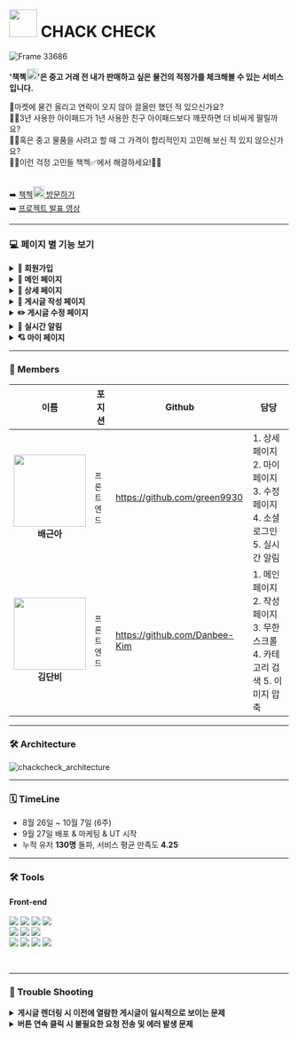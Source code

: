 # <img width="50" src="https://user-images.githubusercontent.com/107227445/193999245-4344f8b9-1da4-4e1b-830e-e916fde4e39c.svg"> CHACK CHECK


![Frame 33686](https://user-images.githubusercontent.com/107227445/193818873-d2192561-f749-4ec5-a904-e58777c768f2.png)

**'책첵<img width="20" src="https://user-images.githubusercontent.com/107227445/193999245-4344f8b9-1da4-4e1b-830e-e916fde4e39c.svg">'은 중고 거래 전 내가 판매하고 싶은 물건의 적정가를 체크해볼 수 있는 서비스입니다.**

🥕마켓에 물건 올리고 연락이 오지 않아 끌올만 했던 적 있으신가요? <br/>
🙋‍♂️3년 사용한 아이패드가 1년 사용한 친구 아이패드보다 깨끗하면 더 비싸게 팔릴까요?<br/>
🙋‍♀️혹은 중고 물품을 사려고 할 때 그 가격이 합리적인지 고민해 보신 적 있지 않으신가요?<br/>
🙆‍♂️이런 걱정 고민들 책첵✅에서 해결하세요!🙆‍♂️<br/>
<br/>
<br/>
➡️ [책첵<img width="20" src="https://user-images.githubusercontent.com/107227445/193999245-4344f8b9-1da4-4e1b-830e-e916fde4e39c.svg"> 방문하기](https://www.chackcheck99.com/)
<br/>
➡️ [프로젝트 발표 영상](https://www.youtube.com/watch?v=D5EVLVwpUpQ)
<hr/>

###  💻 페이지 별 기능 보기 

<details>
<summary><b>🔑 회원가입</b></summary>
  
  - 구글, 네이버, 카카오를 통한 소셜 로그인
<img width="323" alt="스크린샷 2022-10-05 오전 12 01 51" src="https://user-images.githubusercontent.com/107227445/193854959-47f3bf92-11aa-4de2-a2c7-dc1e6b397555.png">
</details>

<details>
<summary><b>🎈 메인 페이지</b></summary>
  
- 책첵 내 가장 🎉핫한 게시글을 상단에서 확인할 수 있어요!
- 원하는 상품의 🗂카테고리별 책정가 문의를 진행 중, 진행 완료로 구분해서 찾아볼 수 있어요.  
  
![mainpage2](https://user-images.githubusercontent.com/107227445/194006660-f05c5e43-e8a5-4dec-a34a-1b4a84c7fa41.jpeg)

</details>

<details>
<summary><b>📒 상세 페이지</b></summary>

- 본인이 생각하는 적정가를 올리고 🗣️의견도 나눌 수 있어요.
- 상품 사진을 클릭해서 더 🔍크~~~~게 볼 수 있어요.
- 적정가를 채택✅할 수 있어요!
  
![detailpage2](https://user-images.githubusercontent.com/107227445/194010908-884e8004-2ad8-49d2-bb2f-c4201750cc2d.jpeg)
![detailpage1](https://user-images.githubusercontent.com/107227445/194009631-f669f8e7-6f64-4487-ab0e-9eaac87e0ea3.jpeg)

</details>

<details>
<summary><b>📝 게시글 작성 페이지</b></summary>
  
- 🥕마켓에 물건 올리기 전 책정가 문의를 작성 할 수 있어요! 
  
![formpage](https://user-images.githubusercontent.com/107227445/194005683-6aae7f5d-192b-4157-b84f-f5aff71f85a5.jpeg)
  
</details>


  
<details>
<summary><b> ✏️ 게시글 수정 페이지</b></summary>
  
-  내가 작성한 게시글을 수정 할 수 있어요! 
  
![editpage](https://user-images.githubusercontent.com/107227445/194011802-313a4d35-6521-47a0-bf2c-4671c8c5635b.jpeg)
  
</details>

<details> 
<summary><b>🔔 실시간 알림</b></summary>
  
- 작성한 글에 댓글이 달리면 접속해 있을 때도, 접속하지 않았을 때도 실시간으로 확인할 수 있어요.
  
![alarm](https://user-images.githubusercontent.com/107227445/194009505-e25ae1ae-292b-4670-84be-778d6db4b02d.jpeg)

</details>

<details>
<summary><b>💘 마이 페이지</b></summary>

- 본인의 📈포인트 현황을 확인할 수 있어요.
- 내가 쓴 🗒게시물을 볼 수 있어요.
- 💌이메일 수신 동의 여부를 변경할 수 있어요.
  
![mypage](https://user-images.githubusercontent.com/107227445/194009458-cb5a23d1-a3ff-4dd4-a076-9fce83e97e77.jpeg)

</details>



<hr/>

### 🥇 Members

| 이름       | 포지션       | Github        | 담당                             |
| ---------- | ---------------- | -------------------------------- |  --------------------------------- |
| <img width="130" src ="https://user-images.githubusercontent.com/107227445/194048345-0becf4ad-13cd-4353-ad1e-af426f3b87a0.png"><br/>**<div align=center>배근아</div>** | `프론트엔드` | https://github.com/green9930 | 1. 상세 페이지 2. 마이 페이지 3. 수정 페이지 <br/> 4. 소셜 로그인 5. 실시간 알림 
|  <img width="130" src ="https://user-images.githubusercontent.com/107227445/194043256-40e67663-c6c6-400d-b3ad-0c2f01424743.png"><br/>**<div align=center>김단비</div>** | `프론트엔드` | https://github.com/Danbee-Kim| 1. 메인 페이지 2. 작성 페이지  3. 무한 스크롤 <br/> 4. 카테고리 검색 5. 이미지 압축
 
<hr/>

### 🛠 Architecture
![chackcheck_architecture](https://user-images.githubusercontent.com/107227445/193808705-4a69dcd0-4f1d-4921-9ee0-c5031f7b01af.png)

<hr/>



###  🗓 TimeLine

- 8월 26일 ~ 10월 7일 (6주)
- 9월 27일 배포 & 마케팅 & UT 시작
- 누적 유저 <b>130명</b> 돌파, 서비스 평균 만족도 <b>4.25</b>

<hr/>

### 🛠 Tools

#### Front-end

<p>

  <img src="https://img.shields.io/badge/React-61DAFB?style=for-the-badge&logo=React&logoColor=black">
  <img src="https://img.shields.io/badge/React Query-FF4154?style=for-the-badge&logo=React Query&logoColor=white">
   <img src="https://img.shields.io/badge/Recoil-2E77BC?style=for-the-badge&logo=Recoil&logoColor=white">
  <img src="https://img.shields.io/badge/Axios-39477F?style=for-the-badge&logo=Axios&logoColor=white">
<br>
 <img src="https://img.shields.io/badge/React Router-CA4245?style=for-the-badge&logo=React Router&logoColor=white">
  <img src="https://img.shields.io/badge/Styled Components-DB7093?style=for-the-badge&logo=styledComponents&logoColor=white">
 <img src="https://img.shields.io/badge/Amazon AWS-232F3E?style=for-the-badge&logo=Amazon AWS&logoColor=white">
<br>
   <img src="https://img.shields.io/badge/github-%23121011.svg?style=for-the-badge&logo=github&logoColor=white">
  <img src="https://img.shields.io/badge/yarn-2C8EBB?style=for-the-badge&logo=yarn&logoColor=black">
  <img src="https://img.shields.io/badge/-aws%20amplify-FF9900?style=for-the-badge&logo=aws%20amplify&logoColor=white">
<img src="https://img.shields.io/badge/figma-%23F24E1E.svg?style=for-the-badge&logo=figma&logoColor=white">
</p>


<br/>


<hr/>

### 🎯 Trouble Shooting
<details>
<summary><b>게시글 렌더링 시 이전에 열람한 게시글이 일시적으로 보이는 문제 </b></summary>
</br>

❓ <b>문제상황</b>
<br/>
외부에서 상세 게시글을 눌렀을 때 이전에 열람한 게시글과 댓글이 화면에 일시적으로 나타났다가 사라지는 문제가 있었습니다.  

리액트 쿼리에 내장된 useQuery의 isLoading값으로 게시글 로딩 상태를 제어했는데 로딩은 끝났으나 refetch가 완료되지 않아 이전 게시글이 잠시 나타난 뒤 선택한 게시글이 나타났습니다.  
</br>
![trouble1](https://user-images.githubusercontent.com/107227445/194015192-fb65401f-5300-4a65-881b-7dad6909bf89.gif)

✔ <b>해결방안</b>
<br/>
`react query`의 `useQuery` 중 `isRefetching` 또는 `isLoading` 상태가 true이면 즉, refetch하거나 loading중인 상태면 게시글이 보이지 않도록 했습니다.  
</br>
![solution1](https://user-images.githubusercontent.com/107227445/194015228-a448cb2f-aae9-4b9a-91b8-441c947b65cc.gif)

</details>

<details>
<summary><b>버튼 연속 클릭 시 불필요한 요청 전송 및 에러 발생 문제</b></summary>

</br>

❓ <b>문제상황</b>
<br/>
게시글 작성 후 전송 버튼을 연속 클릭하면 패칭 중 중복 요청으로 인해 동일한 게시글이 여러 개 생성되고, 게시글 수정 시 완료 버튼을 연속 클릭하면 게시글 수정 에러가 발생했습니다. 

또한 마이 페이지 로고나 같은 카테고리 버튼을 클릭할 때마다 불필요하게 동일한 정보를 GET 요청하는 문제가 있었습니다.  
</br>
![trouble2](https://user-images.githubusercontent.com/107227445/194013416-2c0557e1-9fe9-4256-8259-bb97ae16f53d.gif)

✔ <b>해결방안</b>
<br/>
게시글 작성 및 수정의 경우 `react query`의 `isLoading`으로 API 요청 중이면 전송 버튼을 `disabled`처리해 중복 클릭을 방지했습니다. 

마이 페이지 로고, 카테고리 버튼의 중복 클릭은 `useState`, `useEffect`, `useRecoilState` 등 상태 관리를 사용해 동일한 상태일 때 같은 요청을 보낼 수 없도록 했습니다.  
</br>
![solution2](https://user-images.githubusercontent.com/107227445/194014680-be3b6038-0747-4ff1-bee6-bf2e91b5753f.gif)

</details>

